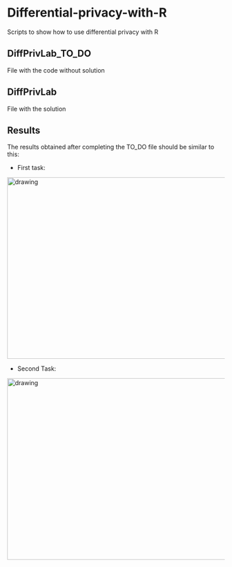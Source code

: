 # Differential-privacy-with-R
Scripts to show how to use differential privacy with R

## DiffPrivLab_TO_DO
File with the code without solution 

## DiffPrivLab
File with the solution

## Results 

The results obtained after completing the TO_DO file should be similar to this:

* First task:
<img src="https://user-images.githubusercontent.com/99881055/166146251-9c9074d6-a859-4e3d-b0ac-54ea17f6fac5.png" alt="drawing" height="420" width="550"/>

* Second Task:
<img src="https://user-images.githubusercontent.com/99881055/166146521-66879aec-d9a1-45d4-8711-6c02b19ab9e7.png" alt="drawing" height="420" width="550"/>
